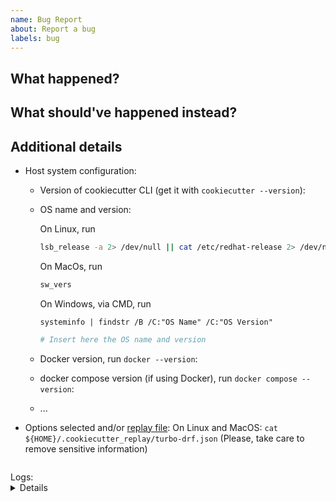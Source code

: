 ```yaml
---
name: Bug Report
about: Report a bug
labels: bug
---
```


## What happened?

## What should've happened instead?

## Additional details

<!-- To assist you best, please include commands that you've run, options you've selected and any relevant logs -->

- Host system configuration:
  - Version of cookiecutter CLI (get it with `cookiecutter --version`):
  - OS name and version:

    On Linux, run

    ```bash
    lsb_release -a 2> /dev/null || cat /etc/redhat-release 2> /dev/null || cat /etc/*-release 2> /dev/null || cat /etc/issue 2> /dev/null
    ```

    On MacOs, run
    ```bash
    sw_vers
    ```

    On Windows, via CMD, run
    ```
    systeminfo | findstr /B /C:"OS Name" /C:"OS Version"
    ```

    ```bash
    # Insert here the OS name and version

    ```

  - Docker version, run `docker --version`:
  - docker compose version (if using Docker), run `docker compose --version`:
  - ...

- Options selected and/or [replay file](https://cookiecutter.readthedocs.io/en/latest/advanced/replay.html):
  On Linux and MacOS: `cat ${HOME}/.cookiecutter_replay/turbo-drf.json`
  (Please, take care to remove sensitive information)

```json

```

<summary>
Logs:
<details>
<pre>
$ cookiecutter gh:turbomarko/turbo-drf
project_name [Project Name]: ...
</pre>
</details>
</summary>
